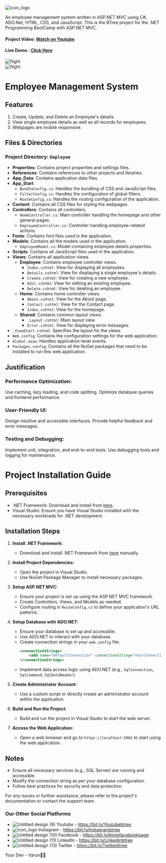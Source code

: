 ![icon_logo](https://github.com/varun-FSDeveloper/BTreeFlight/assets/153975508/7b010aed-1466-46e3-8636-891bf59dcb25)



An employee management system written in ASP.NET MVC using C#, ADO.Net, HTML, CSS, and JavaScript. This is the BTree project for the .NET Programming BootCamp with ASP.NET MVC.

#### Project Video: [Watch on Youtube](https://www.youtube.com/channel/UC3CWkAYRbqUFLq6wQF-VyPw)
#### Live Demo : [Click Here](http://54.175.64.42:8000/)

<img alt="flight" src="https://github.com/user-attachments/assets/56ae4829-5487-4b5a-8e97-fb36c2234adc">
<br/>
<img alt="flight" src="https://github.com/user-attachments/assets/8bd6b459-5398-42e5-9a38-ef674eeed55c">

# Employee Management System

## Features
1. Create, Update, and Delete an Employee's details.
2. View single employee details as well as all records for employees.
3. Webpages are mobile responsive.

## Files & Directories

### Project Directory: `Employee`

- **Properties**: Contains project properties and settings files.
- **References**: Contains references to other projects and libraries.
- **App_Data**: Contains application data files.
- **App_Start**
  - `BundleConfig.cs`: Handles the bundling of CSS and JavaScript files.
  - `FilterConfig.cs`: Handles the configuration of global filters.
  - `RouteConfig.cs`: Handles the routing configuration of the application.
- **Content**: Contains all CSS files for styling the webpages.
- **Controllers**: Contains all controllers.
  - `HomeController.cs`: Main controller handling the homepage and other general pages.
  - `EmployeeController.cs`: Controller handling employee-related actions.
- **Fonts**: Contains font files used in the application.
- **Models**: Contains all the models used in the application.
  - `EmployeeModel.cs`: Model containing employee details properties.
- **Scripts**: Contains all JavaScript files used in the application.
- **Views**: Contains all application views.
  - **Employee**: Contains employee controller views.
    - `Index.cshtml`: View for displaying all employees.
    - `Details.cshtml`: View for displaying a single employee's details.
    - `Create.cshtml`: View for creating a new employee.
    - `Edit.cshtml`: View for editing an existing employee.
    - `Delete.cshtml`: View for deleting an employee.
  - **Home**: Contains home controller views.
    - `About.cshtml`: View for the About page.
    - `Contact.cshtml`: View for the Contact page.
    - `Index.cshtml`: View for the homepage.
  - **Shared**: Contains common layout views.
    - `_Layout.cshtml`: Main layout view.
    - `Error.cshtml`: View for displaying error messages.
- `_ViewStart.cshtml`: Specifies the layout for the views.
- `Web.config`: Contains the configuration settings for the web application.
- `Global.asax`: Handles application-level events.
- `Packages.config`: Contains all the NuGet packages that need to be installed to run this web application.

## Justification

### Performance Optimization:

Use caching, lazy loading, and code splitting.
Optimize database queries and frontend performance.

### User-Friendly UI:

Design intuitive and accessible interfaces.
Provide helpful feedback and error messages.

### Testing and Debugging:

Implement unit, integration, and end-to-end tests.
Use debugging tools and logging for maintenance.

# Project Installation Guide

## Prerequisites

- .NET Framework: Download and install from [here](https://dotnet.microsoft.com/download/dotnet-framework).
- Visual Studio: Ensure you have Visual Studio installed with the necessary workloads for .NET development.

## Installation Steps

1. **Install .NET Framework:**
   - Download and install .NET Framework from [here](https://dotnet.microsoft.com/download/dotnet-framework) manually.

2. **Install Project Dependencies:**
   - Open the project in Visual Studio.
   - Use NuGet Package Manager to install necessary packages.

3. **Setup ASP.NET MVC:**
   - Ensure your project is set up using the ASP.NET MVC framework.
   - Create Controllers, Views, and Models as needed.
   - Configure routing in `RouteConfig.cs` to define your application's URL patterns.

4. **Setup Database with ADO.NET:**
   - Ensure your database is set up and accessible.
   - Use ADO.NET to interact with your database.
   - Create connection strings in your `web.config` file:
     ```xml
     <connectionStrings>
         <add name="DefaultConnection" connectionString="YourConnectionString" providerName="System.Data.SqlClient" />
     </connectionStrings>
     ```
   - Implement data access logic using ADO.NET (e.g., `SqlConnection`, `SqlCommand`, `SqlDataReader`).

5. **Create Administrator Account:**
   - Use a custom script or directly create an administrator account within the application.

6. **Build and Run the Project:**
   - Build and run the project in Visual Studio to start the web server.

7. **Access the Web Application:**
   - Open a web browser and go to `https://localhost:5001` to start using the web application.

## Notes

- Ensure all necessary services (e.g., SQL Server) are running and accessible.
- Modify the connection string as per your database configuration.
- Follow best practices for security and data protection.

For any issues or further assistance, please refer to the project's documentation or contact the support team.


### Our Other Social Platforms

- ![Untitled design (9)](https://github.com/varun-FSDeveloper/BTreeFlight/assets/153975508/33ae95e1-c4d7-47d3-a160-90a6f060896b) Youtube - https://bit.ly/Youtubebtree
- ![icon_logo](https://github.com/varun-FSDeveloper/BTreeFlight/assets/153975508/948141f8-8cdc-4ef1-9615-0fb06cd35574) Instagram - https://bit.ly/Instagrambtree 
- ![Untitled design (10)](https://github.com/varun-FSDeveloper/BTreeFlight/assets/153975508/51189b66-5f75-43fc-a992-dca4805152a0) Facebook - https://bit.ly/btreefacebookpage 
- ![Untitled design (11)](https://github.com/varun-FSDeveloper/BTreeFlight/assets/153975508/0177cf07-7034-41fb-a41c-e292b2eea000) LinkedIn - https://bit.ly/Linkedinbtree 
- ![Untitled design (13)](https://github.com/varun-FSDeveloper/BTreeFlight/assets/153975508/81b02b10-6291-4aeb-8f14-d3f296f2698b) Twitter - https://bit.ly/Twitterbtree 

 Your Dev - Varun👍🏻
